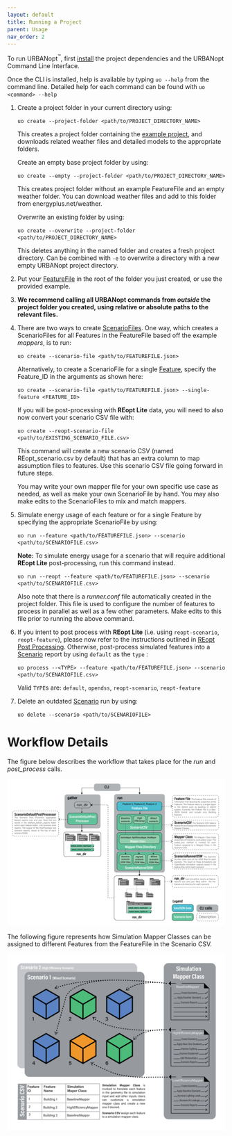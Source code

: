 ```yaml
---
layout: default
title: Running a Project
parent: Usage
nav_order: 2
---
```


To run URBANopt<sup>&trade;</sup>, first [install](../installation/installation.md) the project dependencies and the URBANopt Command Line Interface.

Once the CLI is installed, help is available by typing `uo --help` from the command line. Detailed help for each command can be found with `uo <command> --help`

1. Create a project folder in your current directory using:

    ```terminal
    uo create --project-folder <path/to/PROJECT_DIRECTORY_NAME>
    ```

    This creates a project folder containing the [example project](example.md), and downloads related weather files and detailed models to the appropriate folders.

    Create an empty base project folder by using:

    ```terminal
    uo create --empty --project-folder <path/to/PROJECT_DIRECTORY_NAME>
    ```
    
    This creates project folder without an example FeatureFile and an empty weather folder. You can
    download weather files and add to this folder from energyplus.net/weather.

    Overwrite an existing folder by using:

    ```terminal
    uo create --overwrite --project-folder <path/to/PROJECT_DIRECTORY_NAME>
    ```

    This deletes anything in the named folder and creates a fresh project directory. Can be combined with `-e` to overwrite a directory with a new empty URBANopt project directory.

1. Put your [FeatureFile](../overview/definitions.md) in the root of the folder you just created, or use the provided example.
1. **We recommend calling all URBANopt commands from _outside_ the project folder you created, using relative or absolute paths to the relevant files.**

1. There are two ways to create [ScenarioFiles](../overview/definitions.md). One way, which creates a ScenarioFiles for all Features in the FeatureFile based off the example _mappers_, is to run:

    ```terminal
    uo create --scenario-file <path/to/FEATUREFILE.json>
    ```

    Alternatively, to create a ScenarioFile for a single [Feature](../overview/definitions.md), specify the Feature_ID in the arguments as shown here:

    ```terminal
    uo create --scenario-file <path/to/FEATUREFILE.json> --single-feature <FEATURE_ID>
    ```

    If you will be post-processing with **REopt Lite** data, you will need to also now convert your scenario CSV file with:

    ```terminal
    uo create --reopt-scenario-file <path/to/EXISTING_SCENARIO_FILE.csv>
    ```

    This command will create a new scenario CSV (named REopt_scenario.csv by default) that has an extra column to map assumption files to features. Use this scenario CSV file going forward in future steps.

    You may write your own mapper file for your own specific use case as needed, as well as make your own ScenarioFile by hand.  You may also make edits to the ScenarioFiles to mix and match mappers.

1. Simulate energy usage of each feature or for a single Feature by specifying the appropriate ScenarioFile by using:

    ```terminal
    uo run --feature <path/to/FEATUREFILE.json> --scenario <path/to/SCENARIOFILE.csv>
    ```

    **Note:** To simulate energy usage for a scenario that will require additional **REopt Lite** post-processing, run this command instead.

    ```terminal
    uo run --reopt --feature <path/to/FEATUREFILE.json> --scenario <path/to/SCENARIOFILE.csv>
    ```

    Also note that there is a *runner.conf* file automatically created in the project folder.  This file is used to configure the number of features to process in parallel as well as a few other parameters.  Make edits to this file prior to running the above command.

1. If you intent to post process with **REopt Lite** (i.e. using `reopt-scenario`, `reopt-feature`), please now refer to the instructions outlined in [REopt Post Processing](../reopt/reopt_post_processing.md). Otherwise, post-process simulated features into a [Scenario](../overview/definitions.md) report by using `default` as the `type` :

    ```terminal
    uo process --<TYPE> --feature <path/to/FEATUREFILE.json> --scenario <path/to/SCENARIOFILE.csv>
    ```

    Valid `TYPE`s are: `default`, `opendss`, `reopt-scenario`, `reopt-feature`


1. Delete an outdated [Scenario](../overview/definitions.md) run by using:

    ```terminal
    uo delete --scenario <path/to/SCENARIOFILE>
    ```

# Workflow Details

The figure below describes the workflow that takes place for the *run* and *post_process* calls.

![workflow_diagram](../doc_files/CLI_workflow_diagram.jpg)


The following figure represents how Simulation Mapper Classes can be assigned to different Features from the FeatureFile in the Scenario CSV.

![scenario_mapper](../doc_files/scenario_mapper.jpg)
